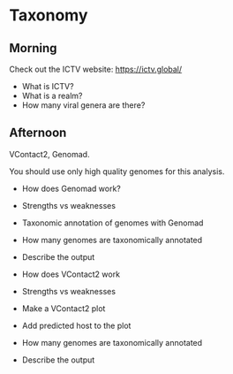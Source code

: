 # Taxonomy

## Morning

Check out the ICTV website: https://ictv.global/

- What is ICTV?
- What is a realm?
- How many viral genera are there?

## Afternoon

VContact2, Genomad.

You should use only high quality genomes for this analysis.

- How does Genomad work?
- Strengths vs weaknesses
- Taxonomic annotation of genomes with Genomad
- How many genomes are taxonomically annotated
- Describe the output

- How does VContact2 work
- Strengths vs weaknesses
- Make a VContact2 plot
- Add predicted host to the plot
- How many genomes are taxonomically annotated
- Describe the output
